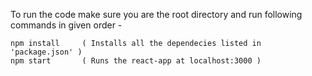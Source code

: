 To run the code make sure you are the root directory and run following commands in given order -

````
npm install     ( Installs all the dependecies listed in 'package.json' )
npm start       ( Runs the react-app at localhost:3000 )

